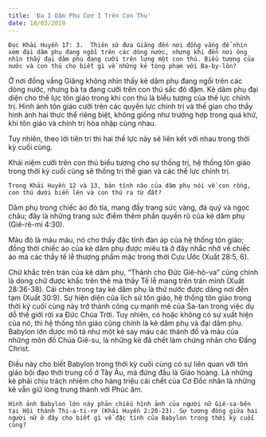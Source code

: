 ```yaml
---
title: 'Đa I Dâm Phu Cươ I Trên Con Thu'
date: 18/03/2019
---
```


`Đọc Khải Huyền 17: 3.  Thiên sứ đưa Giăng đến nơi đồng vắng để nhìn xem đại dâm phụ đang ngồi trên các dòng nước, nhưng khi đến nơi ông nhìn thấy đại dâm phụ đang cưỡi trên lưng một con thú. Biểu tượng của nước và con thú cho biết gì về những kẻ tòng phạm với Ba-by-lôn?`

Ở nơi đồng vắng Giăng không nhìn thấy kẻ dâm phụ đang ngồi trên các dòng nước, nhưng bà ta đang cưỡi trên con thú sắc đỏ đậm. Kẻ dâm phụ đại diện cho thế lực tôn giáo trong khi con thú là biểu tượng của thế lực chính trị. Hình ảnh tôn giáo cưỡi trên các quyền lực chính trị và thế gian cho thấy hình ảnh hai thực thể riêng biệt, không giống như trường hợp trong quá khứ, khi tôn giáo và chính trị hòa nhập cùng nhau.

Tuy nhiên, theo lời tiên tri thì hai thế lực này sẽ liên kết với nhau trong thời kỳ cuối cùng.

Khái niệm cưỡi trên con thú biểu tượng cho sự thống trị, hệ thống tôn giáo trong thời kỳ cuối cùng sẽ thống trị thế gian và các thế lực chính trị.

`Trong Khải Huyền 12 và 13, bản tính nào của dâm phụ nói về con rồng, con thú dưới biển lên và con thú ra từ đất?`

Dâm phụ trong chiếc áo đỏ tía, mang đầy trang sức vàng, đá quý và ngọc châu; đây là những trang sức điểm thêm phần quyến rũ của kẻ dâm phụ (Giê-rê-mi 4:30).

Màu đỏ là màu máu, nó cho thấy đặc tính đàn áp của hệ thống tôn giáo; đồng thời chiếc áo của kẻ dâm phụ được miêu tả ở đây nhắc nhở về chiếc áo mà các thầy tế lễ thượng phẩm mặc trong thời Cựu Ước (Xuất 28:5, 6).

Chữ khắc trên trán của kẻ dâm phụ, “Thánh cho Đức Giê-hô-va” cũng chính là dòng chữ được khắc trên thẻ mà thầy Tế lễ mang trên trán mình (Xuất 28:36-38). Cái chén trong tay kẻ dâm phụ là thứ nước được dâng nơi đền tạm (Xuất 30:9). Sự hiện diện của lịch sử tôn giáo, hệ thống tôn giáo trong thời kỳ cuối cùng này trở thành công cụ mạnh mẽ của Sa-tan trong việc dụ dỗ thế giới rời xa Đức Chúa Trời. Tuy nhiên, có hoặc không có sự xuất hiện của nó, thì hệ thống tôn giáo cũng chính là kẻ dâm phụ và đại dâm phụ. Babylon lớn được mô tả như một kẻ say máu các thánh đồ và máu của những môn đồ Chúa Giê-su, là những kẻ đã chết làm chứng nhân cho Đấng Christ. 

Điều này cho biết Babylon trong thời kỳ cuối cùng có sự liên quan với tôn giáo bội đạo thời trung cổ ở Tây Âu, mà đứng đầu là Giáo hoàng. Là những kẻ phải chịu trách nhiệm cho hàng triệu cái chết của Cơ Đốc nhân là những kẻ vẫn giữ lòng trung thành với Phúc âm.

`Hình ảnh Babylon lớn này phản chiếu hình ảnh của người nữ Giê-sa-bên tại Hội thánh Thi-a-ti-rơ (Khải Huyền 2:20-23). Sự tương đồng giữa hai người nữ ở đây cho biết gì về đặc tính của Babylon trong thời kỳ cuối cùng?`